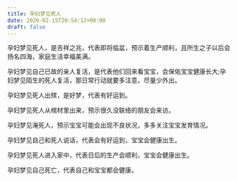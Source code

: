 ```yaml
---
title: 孕妇梦见死人
date: 2020-02-15T20:54:12+08:00
draft: false
---
```


孕妇梦见死人，是吉祥之兆，代表即将临盆，预示着生产顺利，且所生之子以后会扬名四海，家庭生活幸福美满。<br>

孕妇梦见自己已故的亲人复活，是代表他们回来看宝宝，会保佑宝宝健康长大;孕妇梦见陌生的死人复活，那日常行动就要多注意，尽量少外出。<br>

孕妇梦见死人出殡，是好梦，代表有好运到。<br>

孕妇梦见死人从棺材里出来，预示很久没联络的朋友会来访。<br>

孕妇梦见淹死人，预示宝宝可能会出现不良状况，多多关注宝宝发育情况。<br>

孕妇梦见自己和死人说话，代表会有好运到，宝宝会健康出生。<br>

孕妇梦见死人进入家中，代表日后的生产会顺利，宝宝会健康出生。<br>

孕妇梦见自己死亡，代表自己和宝宝都会健康。<br>
